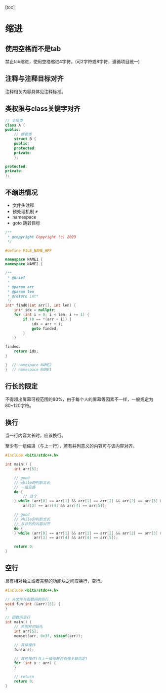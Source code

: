 [toc]

# 缩进

## 使用空格而不是tab

禁止tab缩进，使用空格缩进4字符。(可2字符或8字符，遵循项目统一)

## 注释与注释目标对齐

注释相关内容具体见注释标准。

## 类权限与class关键字对齐

```cpp
// 全局类
class A {
public:
    // 嵌套类
    struct B {
    public:
    protected:
    private:
    };

protected:
private:
};
```

## 不缩进情况

- 文件头注释
- 预处理机制 `#`
- namespace
- goto 跳转目标

```cpp
/**
 * @copyright Copyright (c) 2023
 */

#define FILE_NAME_HPP

namespace NAME1 {
namespace NAME2 {

/**
 * @brief 
 * 
 * @param arr 
 * @param len 
 * @return int* 
 */
int* find0(int arr[], int len) {
    int* idx = nullptr;
    for (int i = 0; i < len; i += 1) {
        if (0 == *(arr + i)) {
            idx = arr + i;
            goto finded;
        }
    }

finded:
    return idx;
}

}  // namespace NAME2
}  // namespace NAME1
```

## 行长的限定

不得超出屏幕可视范围的80%，由于每个人的屏幕等因素不一样，一般规定为80~120字符。

## 换行

当一行内容太长时，应该换行。

至少有一组缩进（与上一行），若有并列意义的内容可与该内容对齐。

```cpp
#include <bits/stdc++.h>

int main() {
    int arr[5];

    // good
    // while的判断太长
    // 一组空格
    do {
        // 这个
    } while (arr[0] == arr[1] && arr[1] == arr[2] && arr[2] == arr[3] &&
        arr[3] == arr[4] && arr[4] == arr[5]);

    // good
    // while的判断太长
    // 与并列的内容对齐
    do {
    } while (arr[0] == arr[1] && arr[1] == arr[2] && arr[2] == arr[3] &&
             arr[3] == arr[4] && arr[4] == arr[5]);

    return 0;
}
```

## 空行

具有相对独立或者完整的功能块之间应换行，空行。

```cpp
#include <bits/stdc++.h>

// 头文件与函数间的空行
void fun(int (&arr)[5]) {
}

// 函数间空行
int main() {
    // 声明并初始化
    int arr[5];
    memset(arr, 0x3f, sizeof(arr));

    // 具体操作
    fun(arr);

    // 其他操作(与上一操作是否有强关联而定)
    for (int x : arr) {
    }

    // return
    return 0;
}
```
